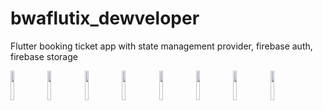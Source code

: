 # bwaflutix_dewveloper

Flutter booking ticket app with state management provider, firebase auth, firebase storage

<img src="https://user-images.githubusercontent.com/74084664/109916612-8031c600-7ce6-11eb-9345-eae5cd401fdb.jpg" width="11%"></img> <img src="https://user-images.githubusercontent.com/74084664/109916621-84f67a00-7ce6-11eb-86d4-04e7b341bf6a.jpg" width="11%"></img> <img src="https://user-images.githubusercontent.com/74084664/109916648-92abff80-7ce6-11eb-8bd7-bb270195a09a.jpg" width="11%"></img> <img src="https://user-images.githubusercontent.com/74084664/109916651-93449600-7ce6-11eb-81a3-e3fdfe34a9e6.jpg" width="11%"></img> <img src="https://user-images.githubusercontent.com/74084664/109916654-93dd2c80-7ce6-11eb-8850-b6986ce658ba.jpg" width="11%"></img> <img src="https://user-images.githubusercontent.com/74084664/109916658-9475c300-7ce6-11eb-9e52-f2c8cdb189a3.jpg" width="11%"></img> <img src="https://user-images.githubusercontent.com/74084664/109916660-950e5980-7ce6-11eb-9c4f-d5d617e1c457.jpg" width="11%"></img> <img src="https://user-images.githubusercontent.com/74084664/109916662-950e5980-7ce6-11eb-821c-2f24c0eac45f.jpg" width="11%"></img> 

